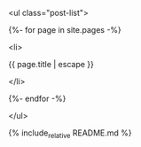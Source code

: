 <div class="html" id="org36b238a">
<p>
&lt;ul class="post-list"&gt;
</p>

</div>

{%- for page in site.pages -%}

<div class="html" id="org154db49">
<p>
&lt;li&gt;
</p>

</div>

{{ page.title | escape }}

<div class="html" id="org9c2fa80">
<p>
&lt;/li&gt;
</p>

</div>

{%- endfor -%}

<div class="html" id="org0dedb35">
<p>
&lt;/ul&gt;
</p>

</div>

{% include<sub>relative</sub> README.md %}